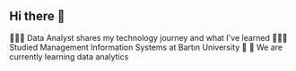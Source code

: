 ## Hi there 👋

<!--
**gozdesecen/gozdesecen** is a ✨ _special_ ✨ repository because its `README.md` (this file) appears on your GitHub profile.

Here are some ideas to get you started:

- 🔭 I’m currently working on ...
- 🌱 I’m currently learning ...
- 👯 I’m looking to collaborate on ...
- 🤔 I’m looking for help with ...
- 💬 Ask me about ...
- 📫 How to reach me: ...
- 😄 Pronouns: ...
- ⚡ Fun fact: ...
-->

👩🏻‍💻 Data Analyst shares my technology journey and what I've learned
👩🏻‍🎓 Studied Management Information Systems at Bartın University
🌷 
💭 We are currently learning data analytics
